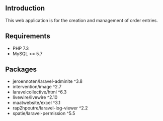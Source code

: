 ## Introduction

This web application is for the creation and management of order entries.

## Requirements

- PHP 7.3
- MySQL >= 5.7

## Packages
-   jeroennoten/laravel-adminlte ^3.8
-   intervention/image ^2.7
-   laravelcollective/html ^6.3
-   livewire/livewire ^2.10
-   maatwebsite/excel ^3.1
-   rap2hpoutre/laravel-log-viewer ^2.2
-   spatie/laravel-permission ^5.5
